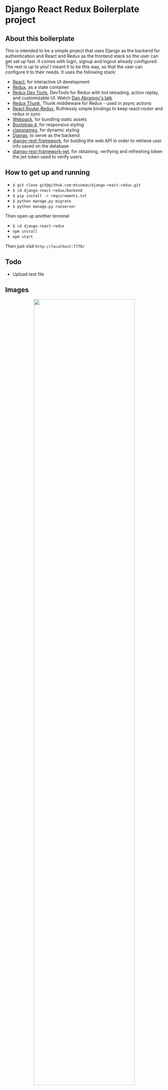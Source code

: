 # Django React Redux Boilerplate project

## About this boilerplate

This is intended to be a simple project that uses Django as the backend for authentication and React and Redux as the frontend stack so the user can get set up fast. It comes with login, signup and logout already configured. The rest is up to you! I meant it to be this way, so that the user can configure it to their needs. It uses the following stack:

* [React](https://facebook.github.io/react/), for interactive UI development
* [Redux](http://redux.js.org/docs/introduction/), as a state container
* [Redux Dev Tools](https://github.com/gaearon/redux-devtools), DevTools for Redux with hot reloading, action replay, and customizable UI. Watch [Dan Abramov's talk](https://www.youtube.com/watch?v=xsSnOQynTHs)
* [Redux Thunk](https://github.com/gaearon/redux-thunk), Thunk middleware for Redux - used in async actions
* [React Router Redux](https://github.com/reactjs/react-router-redux), Ruthlessly simple bindings to keep react-router and redux in sync
* [Webpack](https://webpack.js.org/), for bundling static assets
* [Bootstrap 4](https://v4-alpha.getbootstrap.com/), for responsive styling
* [classnames](https://github.com/JedWatson/classnames), for dynamic styling
* [Django](https://www.djangoproject.com/), to serve as the backend
* [django-rest-framework](http://www.django-rest-framework.org/), for bulding the web API in order to retrieve user info saved on the database
* [django-rest-framework-jwt](https://github.com/GetBlimp/django-rest-framework-jwt), for obtaining, verifying and refreshing token the jwt token used to verify users

## How to get up and running

* `$ git clone git@github.com:mtusman/django-react-redux.git`
* `$ cd django-react-redux/backend`
* `$ pip install -r requirements.txt`
* `$ python manage.py migrate`
* `$ python manage.py runserver`

Then open up another terminal

* `$ cd django-react-redux`
* `npm install`
* `npm start`

Then just visit `http://localhost:7770/`

## Todo
* Upload test file

## Images
<p align="center"><img src="https://raw.githubusercontent.com/mtusman/django-react-redux/master/media/photo1.PNG" width=80%></p>
<p align="center"><img src="https://raw.githubusercontent.com/mtusman/django-react-redux/master/media/photo2.PNG" width=80%></p>
<p align="center"><img src="https://raw.githubusercontent.com/mtusman/django-react-redux/master/media/photo3.PNG" width=80%></p>
<p align="center"><img src="https://raw.githubusercontent.com/mtusman/django-react-redux/master/media/photo4.PNG" width=80%></p>
